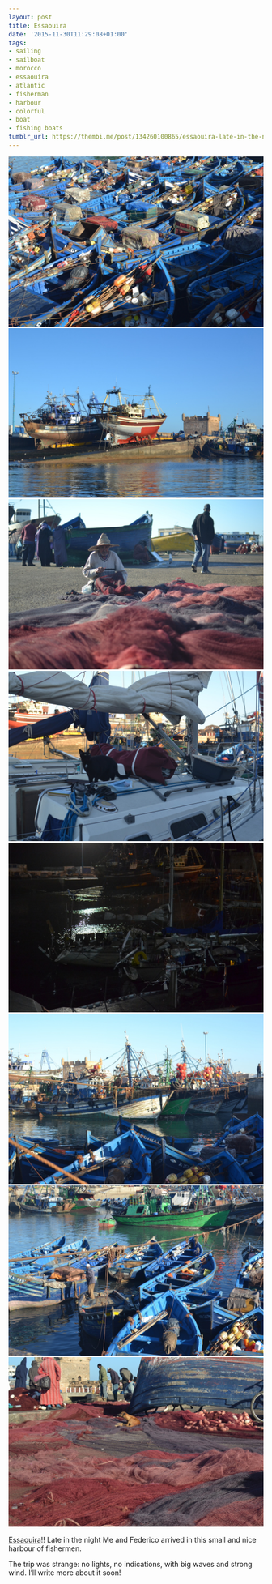 ```yaml
---
layout: post
title: Essaouira
date: '2015-11-30T11:29:08+01:00'
tags:
- sailing
- sailboat
- morocco
- essaouira
- atlantic
- fisherman
- harbour
- colorful
- boat
- fishing boats
tumblr_url: https://thembi.me/post/134260100865/essaouira-late-in-the-night-me-and-federico
---
```

 ![](/files/tumblr_nymigkShxo1tq106bo3_1280.jpg)  
 ![](/files/tumblr_nymigkShxo1tq106bo2_1280.jpg)  
 ![](/files/tumblr_nymigkShxo1tq106bo4_1280.jpg)  
 ![](/files/tumblr_nymigkShxo1tq106bo6_1280.jpg)  
 ![](/files/tumblr_nymigkShxo1tq106bo1_1280.jpg)  
 ![](/files/tumblr_nymigkShxo1tq106bo5_1280.jpg)  
 ![](/files/tumblr_nymigkShxo1tq106bo7_1280.jpg)  
 ![](/files/tumblr_nymigkShxo1tq106bo8_1280.jpg)  
  

[Essaouira](https://en.wikipedia.org/wiki/Essaouira)!! Late in the night Me and Federico arrived in this small and nice harbour of fishermen.

The trip was strange: no lights, no indications, with big waves and strong wind. I’ll write more about it soon!

